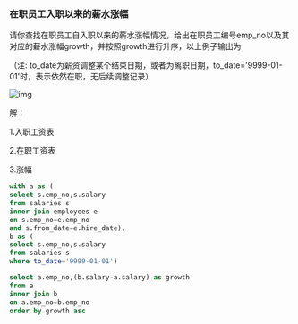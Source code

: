 ### 在职员工入职以来的薪水涨幅

请你查找在职员工自入职以来的薪水涨幅情况，给出在职员工编号emp_no以及其对应的薪水涨幅growth，并按照growth进行升序，以上例子输出为 

（注: to_date为薪资调整某个结束日期，或者为离职日期，to_date='9999-01-01'时，表示依然在职，无后续调整记录） 

![img](https://uploadfiles.nowcoder.com/images/20210204/557336_1612428040490/74BFFC89978849110987F3072956D640)



解：

1.入职工资表

2.在职工资表

3.涨幅

```sql
with a as (
select s.emp_no,s.salary
from salaries s 
inner join employees e 
on s.emp_no=e.emp_no
and s.from_date=e.hire_date),
b as (
select s.emp_no,s.salary
from salaries s 
where to_date='9999-01-01')

select a.emp_no,(b.salary-a.salary) as growth 
from a 
inner join b 
on a.emp_no=b.emp_no
order by growth asc
```

